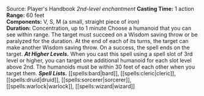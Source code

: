 Source: Player's Handbook
*2nd-level enchantment*
**Casting Time:** 1 action  
**Range:** 60 feet  
**Components:** V, S, M (a small, straight piece of iron)  
**Duration:** Concentration, up to 1 minute
Choose a humanoid that you can see within range. The target must succeed on a Wisdom saving throw or be paralyzed for the duration. At the end of each of its turns, the target can make another Wisdom saving throw. On a success, the spell ends on the target.
***At Higher Levels.*** When you cast this spell using a spell slot of 3rd level or higher, you can target one additional humanoid for each slot level above 2nd. The humanoids must be within 30 feet of each other when you target them.
***Spell Lists.*** [[spells:bard|bard]], [[spells:cleric|cleric]], [[spells:druid|druid]], [[spells:sorcerer|sorcerer]], [[spells:warlock|warlock]], [[spells:wizard|wizard]]